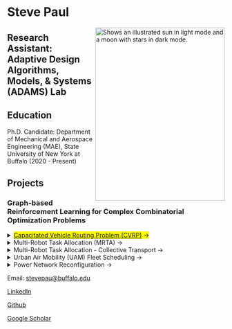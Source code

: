 # Steve Paul


<picture>
  <source media="(prefers-color-scheme: dark)" srcset="https://user-images.githubusercontent.com/39541194/179893972-5e803669-9b58-4531-bce8-45f0a7470f24.jpg">
  <img align="right" alt="Shows an illustrated sun in light mode and a moon with stars in dark mode." src="https://github.com/iamstevepaul/iamstevepaul.github.io/blob/main/github_page/IMG-8032-PhotoRoom.png-PhotoRoom.png" width="300" height="400">
</picture>



## Research Assistant: Adaptive Design Algorithms, Models, & Systems (ADAMS) Lab

## Education

Ph.D. Candidate: Department of Mechanical and Aerospace Engineering (MAE), State University of New York at Buffalo (2020 - Present)


## Projects

### Graph-based Reinforcement Learning for Complex Combinatorial Optimization Problems

<details>
   <summary><span style="cursor:pointer; background-color:yellow;"><u>Capacitated Vehicle Routing Problem (CVRP)</u> -></span></summary>
   <figure class="highlight">
      <pre>
          <code class="language-ruby" data-lang="ruby">
            <span class="nb"></span> <span class="s1">
              Description
              Formulation
              Learning architecture
              Results
              Publications
            </span>
          </code>
      </pre>
  </figure>
   
</details>

 <details>
   <summary>Multi-Robot Task Allocation (MRTA) -></summary>
   <figure class="highlight">
      <pre>
          <code class="language-ruby" data-lang="ruby">
            <span class="nb"></span> <span class="s1">
              Description
              Formulation
              Learning architecture
              Results
              Publications
            </span>
          </code>
      </pre>
  </figure>
   
</details>

 <details>
   <summary>Multi-Robot Task Allocation - Collective Transport -></summary>
   <figure class="highlight">
      <pre>
          <code class="language-ruby" data-lang="ruby">
            <span class="nb"></span> <span class="s1">
              Description
              Formulation
              Learning architecture
              Results
              Publications
            </span>
          </code>
      </pre>
  </figure>
   
<iframe width="560" height="315" src="https://github.com/iamstevepaul/iamstevepaul.github.io/assets/39541194/b1c9ffa0-17c6-4486-965c-fa099431be79" frameborder="0" allowfullscreen></iframe>




</details>
 <details>
   <summary>Urban Air Mobility (UAM) Fleet Scheduling -></summary>
   <figure class="highlight">
      <pre>
          <code class="language-ruby" data-lang="ruby">
            <span class="nb"></span> <span class="s1">
              Description
              Formulation
              Learning architecture
              Results
              Publications
            </span>
          </code>
      </pre>
  </figure>
</details>
<details>

  
   <summary>Power Network Reconfiguration -></summary>
   <figure class="highlight">
      <pre>
          <code class="language-ruby" data-lang="ruby">
            <span class="nb"></span> <span class="s1">
              Description
              Formulation
              Learning architecture
              Results
              Publications
            </span>
          </code>
      </pre>
  </figure>
</details>







<!-- For more details see 
ic writing and formatting syntax](https://docs.github.com/en/github/writing-on-github/getting-started-with-writing-and-formatting-on-github/basic-writing-and-formatting-syntax). -->



Email: stevepau@buffalo.edu

[LinkedIn](https://www.linkedin.com/in/steve-paul-67699854/)

[Github](https://github.com/iamstevepaul)

[Google Scholar](https://scholar.google.com/citations?user=zRf7acsAAAAJ&hl=en&authuser=1)
